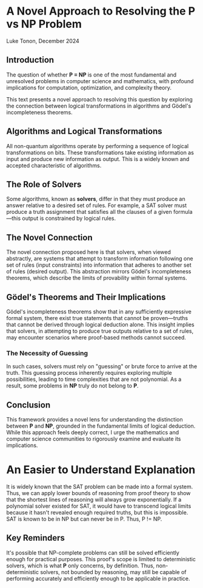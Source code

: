 # A Novel Approach to Resolving the P vs NP Problem

Luke Tonon, December 2024

## Introduction

The question of whether **P = NP** is one of the most fundamental and unresolved problems in computer science and mathematics, with profound implications for computation, optimization, and complexity theory.

This text presents a novel approach to resolving this question by exploring the connection between logical transformations in algorithms and Gödel's incompleteness theorems.

## Algorithms and Logical Transformations

All non-quantum algorithms operate by performing a sequence of logical transformations on bits. These transformations take existing information as input and produce new information as output. This is a widely known and accepted characteristic of algorithms.

## The Role of Solvers

Some algorithms, known as **solvers**, differ in that they must produce an answer relative to a desired set of rules. For example, a SAT solver must produce a truth assignment that satisfies all the clauses of a given formula—this output is constrained by logical rules.

## The Novel Connection

The novel connection proposed here is that solvers, when viewed abstractly, are systems that attempt to transform information following one set of rules (input constraints) into information that adheres to another set of rules (desired output). This abstraction mirrors Gödel's incompleteness theorems, which describe the limits of provability within formal systems.

## Gödel's Theorems and Their Implications

Gödel's incompleteness theorems show that in any sufficiently expressive formal system, there exist true statements that cannot be proven—truths that cannot be derived through logical deduction alone. This insight implies that solvers, in attempting to produce true outputs relative to a set of rules, may encounter scenarios where proof-based methods cannot succeed.

### The Necessity of Guessing

In such cases, solvers must rely on "guessing" or brute force to arrive at the truth. This guessing process inherently requires exploring multiple possibilities, leading to time complexities that are not polynomial. As a result, some problems in **NP** truly do not belong to **P**.

## Conclusion

This framework provides a novel lens for understanding the distinction between **P** and **NP**, grounded in the fundamental limits of logical deduction. While this approach feels deeply correct, I urge the mathematics and computer science communities to rigorously examine and evaluate its implications.

# An Easier to Understand Explanation
It is widely known that the SAT problem can be made into a formal system.
Thus, we can apply lower bounds of reasoning from proof theory to show that the shortest lines of reasoning will always grow exponentially.
If a polynomial solver existed for SAT, it would have to transcend logical limits because it hasn't revealed enough required truths, but this is impossible. SAT is known to be in NP but can never be in P. Thus, P != NP.

## Key Reminders
It's possible that NP-complete problems can still be solved efficiently enough for practical purposes.
This proof's scope is limited to deterministic solvers, which is what **P** only concerns, by definition.
Thus, non-deterministic solvers, not bounded by reasoning, may still be capable of performing accurately and efficiently enough to be applicable in practice.
